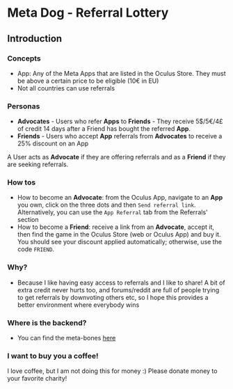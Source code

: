 # Meta Dog - Referral Lottery

## Introduction

### Concepts

- App: Any of the Meta Apps that are listed in the Oculus Store. They must be above a certain price to be eligible (10€ in EU)
- Not all countries can use referrals

### Personas

- **Advocates** - Users who refer **Apps** to **Friends** - They receive 5$/5€/4£ of credit 14 days after a Friend has bought the referred **App**.
- **Friends** - Users who accept **App** referrals from **Advocates** to receive a 25% discount on an App

A User acts as **Advocate** if they are offering referrals and as a **Friend** if they are seeking referrals.

### How tos

- How to become an **Advocate**: from the Oculus App, navigate to an **App** you own, click on the three dots and then `Send referral link`. Alternatively, you can use the `App Referral` tab from the Referrals' section
- How to become a **Friend**: receive a link from an **Advocate**, accept it, then find the game in the Oculus Store (web or Oculus App) and buy it. You should see your discount applied automatically; otherwise, use the code `FRIEND`.

### Why?

- Because I like having easy access to referrals and I like to share! A bit of extra credit never hurts too, and forums/reddit are full of people trying to get referrals by downvoting others etc, so I hope this provides a better environment where everybody wins

### Where is the backend?

* You can find the meta-bones [here](https://github.com/meta-dog/meta-bones)

### I want to buy you a coffee!

I love coffee, but I am not doing this for money :) Please donate money to your favorite charity!
